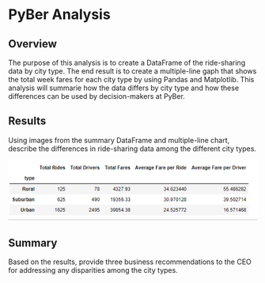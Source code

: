 # PyBer Analysis

## Overview
The purpose of this analysis is to create a DataFrame of the ride-sharing data by city type. The end result is to create a multiple-line gaph that shows the total week fares for each city type by using Pandas and Matplotlib. This analysis will summarie how the data differs by city type and how these differences can be used by decision-makers at PyBer.

## Results
Using images from the summary DataFrame and multiple-line chart, describe the differences in ride-sharing data among the different city types.

![](Resources/Summarized_DataFrame.PNG)

## Summary
Based on the results, provide three business recommendations to the CEO for addressing any disparities among the city types.
